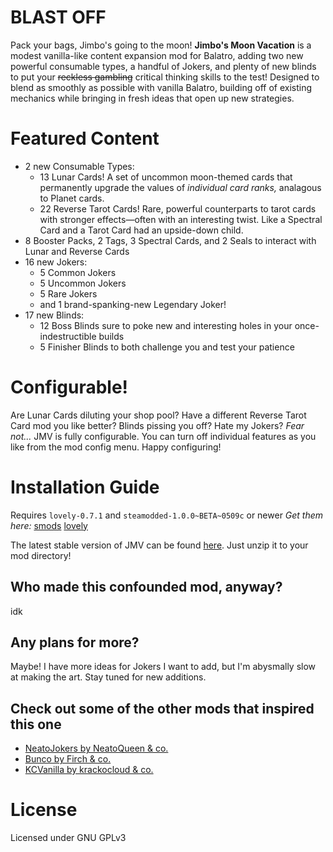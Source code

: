 # BLAST OFF
Pack your bags, Jimbo's going to the moon! **Jimbo's Moon Vacation** is a modest vanilla-like content expansion mod for Balatro, adding two new powerful consumable types, a handful of Jokers, and plenty of new blinds to put your ~~reckless gambling~~ critical thinking skills to the test!
Designed to blend as smoothly as possible with vanilla Balatro, building off of existing mechanics while bringing in fresh ideas that open up new strategies.

# Featured Content
- 2 new Consumable Types:
  - 13 Lunar Cards! A set of uncommon moon-themed cards that permanently upgrade the values of *individual card ranks,* analagous to Planet cards.
  - 22 Reverse Tarot Cards! Rare, powerful counterparts to tarot cards with stronger effects—often with an interesting twist. Like a Spectral Card and a Tarot Card had an upside-down child.
- 8 Booster Packs, 2 Tags, 3 Spectral Cards, and 2 Seals to interact with Lunar and Reverse Cards
- 16 new Jokers:
  - 5 Common Jokers
  - 5 Uncommon Jokers
  - 5 Rare Jokers
  - and 1 brand-spanking-new Legendary Joker!
- 17 new Blinds:
  - 12 Boss Blinds sure to poke new and interesting holes in your once-indestructible builds
  - 5 Finisher Blinds to both challenge you and test your patience

# Configurable!
Are Lunar Cards diluting your shop pool? Have a different Reverse Tarot Card mod you like better? Blinds pissing you off? Hate my Jokers?
*Fear not...* JMV is fully configurable. You can turn off individual features as you like from the mod config menu. Happy configuring!

# Installation Guide
Requires `lovely-0.7.1` and `steamodded-1.0.0~BETA~0509c` or newer
*Get them here:*
[smods](https://github.com/Steamodded/smods/wiki)
[lovely](https://github.com/ethangreen-dev/lovely-injector)

The latest stable version of JMV can be found [here](https://github.com/heavyParsnip/JimbosMoonVacation/releases/latest). Just unzip it to your mod directory!

## Who made this confounded mod, anyway?
idk

## Any plans for more?
Maybe! I have more ideas for Jokers I want to add, but I'm abysmally slow at making the art. Stay tuned for new additions.

## Check out some of the other mods that inspired this one
- [NeatoJokers by NeatoQueen & co.](https://github.com/neatoqueen/NeatoJokers)
- [Bunco by Firch & co.](https://github.com/Firch/Bunco)
- [KCVanilla by krackocloud & co.](https://github.com/kcgidw/kcvanilla)

# License
Licensed under GNU GPLv3
